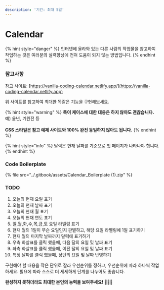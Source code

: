 ```yaml
---
description: '기간: 최대 5일'
---
```


# Calendar

{% hint style="danger" %}
인터넷에 올라와 있는 다른 사람의 작업물을 참고하여 작업하는 것은 여러분의 실력향상에 전혀 도움이 되지 않는 방법입니다.
{% endhint %}

### 참고사항

참고 사이트: [https://vanilla-coding-calendar.netlify.app/](https://vanilla-coding-calendar.netlify.app)

위 사이트를 참고하여 최대한 똑같은 기능을 구현해보세요.&#x20;

{% hint style="warning" %}
**특이 케이스에 대한 대응은 하지 않아도 괜찮습니다.** 예) 윤년, 기원전 등\
\
**CSS 스타일은 참고 예제 사이트와 100% 완전 동일하지 않아도 됩니다.**
{% endhint %}

{% hint style="info" %}
달력은 현재 날짜를 기준으로 첫 페이지가 나타나야 합니다.
{% endhint %}



### Code Boilerplate

{% file src="../.gitbook/assets/Calendar_Boilerplate (1).zip" %}

###

### TODO

1. 오늘의 현재 요일 표기
2. 오늘의 현재 날짜 표기
3. 오늘의 현재 월 표기
4. 오늘의 현재 연도 표기
5. 일,월,화,수,목,금,토 요일 라벨링 표기
6. 현재 월의 1일이 무슨 요일인지 판별하고, 해당 요일 라벨링에 1일 표기하기
7. 현재 월의 마지막 날짜까지 달력에 표기하기
8. 우측 화살표를 클릭 했을때, 다음 달의 요일 및 날짜 표기
9. 좌측 화살표를 클릭 했을때, 이전 달의 요일 및 날짜 표기
10. 특정 날짜를 클릭 했을때, 상단의 요일 및 날짜 반영하기

구현해야 할 내용을 작은 단위로 잘라 우선순위를 정하고, 우선순위에 따라 하나씩 작업하세요. 필요에 따라 스스로 더 세세하게 단계를 나누어도 좋습니다.

**완성하지 못하더라도 최대한 본인의 능력을 보여주세요! 🏄🏻‍♂️**
